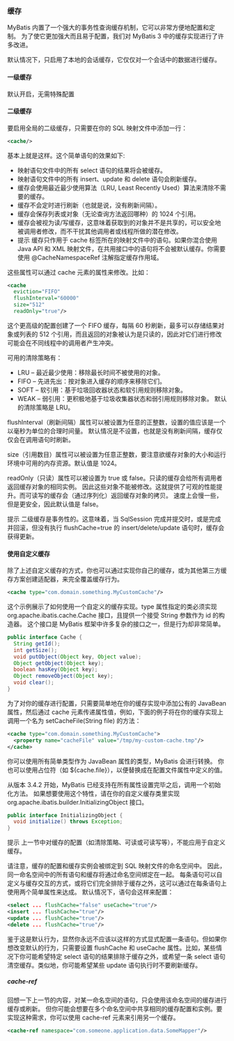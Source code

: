 ### 缓存

MyBatis 内置了一个强大的事务性查询缓存机制，它可以非常方便地配置和定制。 为了使它更加强大而且易于配置，我们对 MyBatis 3 中的缓存实现进行了许多改进。

默认情况下，只启用了本地的会话缓存，它仅仅对一个会话中的数据进行缓存。

#### 一级缓存
默认开启，无需特殊配置

#### 二级缓存
要启用全局的二级缓存，只需要在你的 SQL 映射文件中添加一行：
```.xml
<cache/>
```
基本上就是这样。这个简单语句的效果如下:

- 映射语句文件中的所有 select 语句的结果将会被缓存。
- 映射语句文件中的所有 insert、update 和 delete 语句会刷新缓存。
- 缓存会使用最近最少使用算法（LRU, Least Recently Used）算法来清除不需要的缓存。
- 缓存不会定时进行刷新（也就是说，没有刷新间隔）。
- 缓存会保存列表或对象（无论查询方法返回哪种）的 1024 个引用。
- 缓存会被视为读/写缓存，这意味着获取到的对象并不是共享的，可以安全地被调用者修改，而不干扰其他调用者或线程所做的潜在修改。
- 提示 缓存只作用于 cache 标签所在的映射文件中的语句。如果你混合使用 Java API 和 XML 映射文件，在共用接口中的语句将不会被默认缓存。你需要使用 @CacheNamespaceRef 注解指定缓存作用域。

这些属性可以通过 cache 元素的属性来修改。比如：
```.xml
<cache
  eviction="FIFO"
  flushInterval="60000"
  size="512"
  readOnly="true"/>
```
这个更高级的配置创建了一个 FIFO 缓存，每隔 60 秒刷新，最多可以存储结果对象或列表的 512 个引用，而且返回的对象被认为是只读的，因此对它们进行修改可能会在不同线程中的调用者产生冲突。

可用的清除策略有：

- LRU – 最近最少使用：移除最长时间不被使用的对象。
- FIFO – 先进先出：按对象进入缓存的顺序来移除它们。
- SOFT – 软引用：基于垃圾回收器状态和软引用规则移除对象。
- WEAK – 弱引用：更积极地基于垃圾收集器状态和弱引用规则移除对象。
默认的清除策略是 LRU。

flushInterval（刷新间隔）属性可以被设置为任意的正整数，设置的值应该是一个以毫秒为单位的合理时间量。 默认情况是不设置，也就是没有刷新间隔，缓存仅仅会在调用语句时刷新。

size（引用数目）属性可以被设置为任意正整数，要注意欲缓存对象的大小和运行环境中可用的内存资源。默认值是 1024。

readOnly（只读）属性可以被设置为 true 或 false。只读的缓存会给所有调用者返回缓存对象的相同实例。 因此这些对象不能被修改。这就提供了可观的性能提升。而可读写的缓存会（通过序列化）返回缓存对象的拷贝。 速度上会慢一些，但是更安全，因此默认值是 false。

提示 二级缓存是事务性的。这意味着，当 SqlSession 完成并提交时，或是完成并回滚，但没有执行 flushCache=true 的 insert/delete/update 语句时，缓存会获得更新。

#### 使用自定义缓存
除了上述自定义缓存的方式，你也可以通过实现你自己的缓存，或为其他第三方缓存方案创建适配器，来完全覆盖缓存行为。
```.xml
<cache type="com.domain.something.MyCustomCache"/>
```
这个示例展示了如何使用一个自定义的缓存实现。type 属性指定的类必须实现 org.apache.ibatis.cache.Cache 接口，且提供一个接受 String 参数作为 id 的构造器。 这个接口是 MyBatis 框架中许多复杂的接口之一，但是行为却非常简单。
```.java
public interface Cache {
  String getId();
  int getSize();
  void putObject(Object key, Object value);
  Object getObject(Object key);
  boolean hasKey(Object key);
  Object removeObject(Object key);
  void clear();
}
```
为了对你的缓存进行配置，只需要简单地在你的缓存实现中添加公有的 JavaBean 属性，然后通过 cache 元素传递属性值，例如，下面的例子将在你的缓存实现上调用一个名为 setCacheFile(String file) 的方法：
```.xml
<cache type="com.domain.something.MyCustomCache">
  <property name="cacheFile" value="/tmp/my-custom-cache.tmp"/>
</cache>
```
你可以使用所有简单类型作为 JavaBean 属性的类型，MyBatis 会进行转换。 你也可以使用占位符（如 ${cache.file}），以便替换成在配置文件属性中定义的值。

从版本 3.4.2 开始，MyBatis 已经支持在所有属性设置完毕之后，调用一个初始化方法。 如果想要使用这个特性，请在你的自定义缓存类里实现 org.apache.ibatis.builder.InitializingObject 接口。
```.java
public interface InitializingObject {
  void initialize() throws Exception;
}
```
提示 上一节中对缓存的配置（如清除策略、可读或可读写等），不能应用于自定义缓存。

请注意，缓存的配置和缓存实例会被绑定到 SQL 映射文件的命名空间中。 因此，同一命名空间中的所有语句和缓存将通过命名空间绑定在一起。 每条语句可以自定义与缓存交互的方式，或将它们完全排除于缓存之外，这可以通过在每条语句上使用两个简单属性来达成。 默认情况下，语句会这样来配置：
```.xml
<select ... flushCache="false" useCache="true"/>
<insert ... flushCache="true"/>
<update ... flushCache="true"/>
<delete ... flushCache="true"/>
```
鉴于这是默认行为，显然你永远不应该以这样的方式显式配置一条语句。但如果你想改变默认的行为，只需要设置 flushCache 和 useCache 属性。比如，某些情况下你可能希望特定 select 语句的结果排除于缓存之外，或希望一条 select 语句清空缓存。类似地，你可能希望某些 update 语句执行时不要刷新缓存。

##### cache-ref
回想一下上一节的内容，对某一命名空间的语句，只会使用该命名空间的缓存进行缓存或刷新。 但你可能会想要在多个命名空间中共享相同的缓存配置和实例。要实现这种需求，你可以使用 cache-ref 元素来引用另一个缓存。
```.xml
<cache-ref namespace="com.someone.application.data.SomeMapper"/>
```
